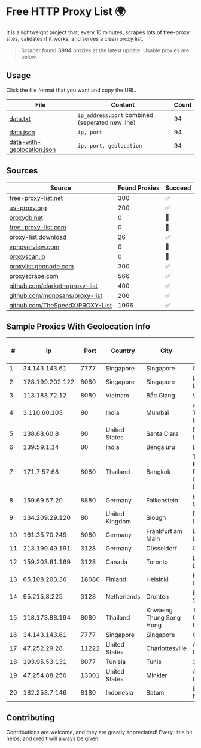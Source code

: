 
# Free HTTP Proxy List 🌍

It is a lightweight project that, every 10 minutes, scrapes lots of free-proxy sites, validates if it works, and serves a clean proxy list.


> Scraper found **3994** proxies at the latest update. Usable proxies are below.

## Usage

Click the file format that you want and copy the URL.


|File|Content|Count|
|----|-------|-----|
|[data.txt](https://raw.githubusercontent.com/themiralay/Proxy-List-World/master/data.txt)|`ip_address:port` combined (seperated new line)|94|
|[data.json](https://raw.githubusercontent.com/themiralay/Proxy-List-World/master/data.json)|`ip, port`|94|
|[data-with-geolocation.json](https://raw.githubusercontent.com/themiralay/Proxy-List-World/master/data-with-geolocation.json)|`ip, port, geolocation`|94|

## Sources

|Source|Found Proxies|Succeed|
|------|-------------|-------|
|[free-proxy-list.net](https://free-proxy-list.net)|300|✅|
|[us-proxy.org](https://www.us-proxy.org)|200|✅|
|[proxydb.net](http://proxydb.net)|0|🚫|
|[free-proxy-list.com](https://free-proxy-list.com/?page=&port=&type%5B%5D=http&type%5B%5D=https&up_time=0&search=Search)|0|🚫|
|[proxy-list.download](https://www.proxy-list.download/HTTP)|26|✅|
|[vpnoverview.com](https://vpnoverview.com/privacy/anonymous-browsing/free-proxy-servers)|0|🚫|
|[proxyscan.io](https://www.proxyscan.io)|0|🚫|
|[proxylist.geonode.com](https://proxylist.geonode.com/api/proxy-list?limit=300&page=1&sort_by=lastChecked&sort_type=desc&protocols=http,https)|300|✅|
|[proxyscrape.com](https://api.proxyscrape.com/v2/?request=displayproxies&protocol=http&timeout=10000&country=all&ssl=all&anonymity=all)|566|✅|
|[github.com/clarketm/proxy-list](https://raw.githubusercontent.com/clarketm/proxy-list/master/proxy-list-raw.txt)|400|✅|
|[github.com/monosans/proxy-list](https://raw.githubusercontent.com/monosans/proxy-list/main/proxies/http.txt)|206|✅|
|[github.com/TheSpeedX/PROXY-List](https://raw.githubusercontent.com/TheSpeedX/PROXY-List/master/http.txt)|1996|✅|


## Sample Proxies With Geolocation Info

|#|Ip|Port|Country|City|Internet Service Provider|
|-|--|----|-------|----|-------------------------|
|1|34.143.143.61|7777|Singapore|Singapore|Google LLC|
|2|128.199.202.122|8080|Singapore|Singapore|DigitalOcean, LLC|
|3|113.183.72.12|8080|Vietnam|Bắc Giang|VNPT|
|4|3.110.60.103|80|India|Mumbai|Amazon Technologies Inc.|
|5|138.68.60.8|80|United States|Santa Clara|DigitalOcean, LLC|
|6|139.59.1.14|80|India|Bengaluru|DIGITALOCEAN|
|7|171.7.57.68|8080|Thailand|Bangkok|Triple T Broadband Public Company Limited|
|8|159.69.57.20|8880|Germany|Falkenstein|Hetzner Online GmbH|
|9|134.209.29.120|80|United Kingdom|Slough|DigitalOcean, LLC|
|10|161.35.70.249|8080|Germany|Frankfurt am Main|DigitalOcean, LLC|
|11|213.199.49.191|3128|Germany|Düsseldorf|Contabo GmbH|
|12|159.203.61.169|3128|Canada|Toronto|DigitalOcean, LLC|
|13|65.108.203.36|18080|Finland|Helsinki|Hetzner Online GmbH|
|14|95.215.8.225|3128|Netherlands|Dronten|Baykov Ilya Sergeevich|
|15|118.173.88.194|8080|Thailand|Khwaeng Thung Song Hong|TOT Public Company Limited|
|16|34.143.143.61|7777|Singapore|Singapore|Google LLC|
|17|47.252.29.28|11222|United States|Charlottesville|Alibaba Cloud LLC|
|18|193.95.53.131|8077|Tunisia|Tunis|3S INF|
|19|47.254.88.250|13001|United States|Minkler|Alibaba Cloud LLC|
|20|182.253.7.146|8180|Indonesia|Batam|Biznet Networks|



## Contributing

Contributions are welcome, and they are greatly appreciated! Every
little bit helps, and credit will always be given.

